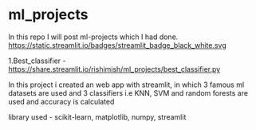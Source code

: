 # ml_projects
In this repo I will post ml-projects which I had done. 
https://static.streamlit.io/badges/streamlit_badge_black_white.svg

1.Best_classifier - https://share.streamlit.io/rishimish/ml_projects/best_classifier.py

In this project i created an web app with streamlit, in which 3 famous ml datasets are used and 3 classifiers i.e KNN, SVM and random forests are used and accuracy is calculated

library used - scikit-learn, matplotlib, numpy, streamlit
